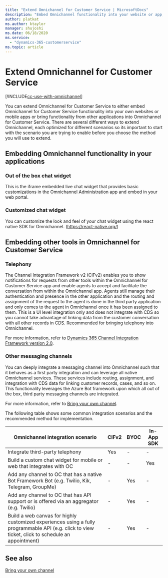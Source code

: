 ```yaml
---
title: "Extend Omnichannel for Customer Service | MicrosoftDocs"
description: "Embed Omnichannel functionality into your website or app, or bring functionality from other apps into Omnichannel."
author: platkat
ms.author: ktaylor
manager: shujoshi
ms.date: 06/18/2020
ms.service: 
  - "dynamics-365-customerservice"
ms.topic: article
---
```


# Extend Omnichannel for Customer Service

[!INCLUDE[cc-use-with-omnichannel](../../../includes/cc-use-with-omnichannel.md)]

You can extend Omnichannel for Customer Service to either embed Omnichannel for Customer Service functionality into your own websites or mobile apps or bring functionality from other applications into Omnichannel for Customer Service. There are several different ways to extend Omnichannel, each optimized for different scenarios so its important to start with the scenario you are trying to enable before you choose the method you will use to extend. 

## Embedding Omnichannel functionality in your applications

### Out of the box chat widget 
This is the iframe embedded live chat widget that provides basic customizations in the Omnichannel Administration app and embed in your web portal.

### Customized chat widget
You can customize the look and feel of your chat widget using the react native SDK for Omnichannel. (https://react-native.org/)

## Embedding other tools in Omnichannel for Customer Service

### Telephony 
The Channel Integration Framework v2 (CIFv2) enables you to show notifications for requests from other tools within the Omnichannel for Customer Service app and enable agents to accept and facilitate the conversation from within the Omnichannel app. Agents still manage their authentication and presence in the other application and the routing and assignment of the request to the agent is done in the third party application and only comes to the agent in Omnichannel once it has been assigned to them. This is a UI level integration only and does not integrate with CDS so you cannot take advantage of linking data from the customer conversation with all other records in CDS. Recommended for bringing telephony into Omnichannel. 

For more information, refer to [Dynamics 365 Channel Integration Framework version 2.0](https://docs.microsoft.com/en-us/dynamics365/customer-service/channel-integration-framework/v2/overview-channel-integration-framework). 

### Other messaging channels
You can deeply integrate a messaging channel into Omnichannel such that it behaves as a first party integration and can leverage all native Omnichannel services. These services include routing, assignment, and integration with CDS data for linking customer records, cases, and so on. This functionality leverages the Azure Bot framework upon which all out of the box, third party messaging channels are integrated.

For more information, refer to [Bring your own channel](https://docs.microsoft.com/en-us/dynamics365/omnichannel/developer/how-to/bring-your-own-channel).

The following table shows some common integration scenarios and the recommended method for implementation.

| Omnichannel integration scenario | CIFv2 | BYOC  | In-App SDK |
|---------------------------------------------------------------------|------------|------------|------------|
| Integrate third-party telephony          | Yes           | - | - |
| Build a custom chat widget for mobile or web that integrates with OC         | -           | - | Yes |
| Add any channel to OC that has a native Bot Framework Bot (e.g. Twilio, Kik, Telegram, GroupMe) | - | Yes | - |
| Add any channel to OC that has API support or is offered via an aggregator (e.g. Twilio)  | - | Yes | - |
| Build a web canvas for highly customized experiences using a fully programmable API (e.g. click to view ticket, click to schedule an appointment) | - | Yes | - | 

## See also 

[Bring your own channel](https://docs.microsoft.com/en-us/dynamics365/omnichannel/developer/how-to/bring-your-own-channel)
